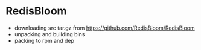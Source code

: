 # RedisBloom
* downloading src tar.gz from https://github.com/RedisBloom/RedisBloom
* unpacking and building bins
* packing to rpm and dep
